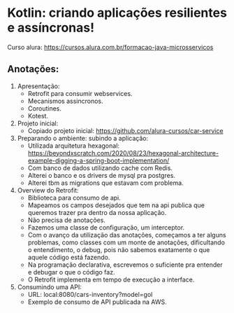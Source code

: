# Kotlin: criando aplicações resilientes e assíncronas!
Curso alura: https://cursos.alura.com.br/formacao-java-microsservicos

## Anotações:
1. Apresentação:
   * Retrofit para consumir webservices.
   * Mecanismos assincronos.
   * Coroutines.
   * Kotest.
2. Projeto inicial:
   * Copiado projeto inicial: https://github.com/alura-cursos/car-service
3. Preparando o ambiente: subindo a aplicação:
   * Utilizada arquitetura hexagonal: https://beyondxscratch.com/2020/08/23/hexagonal-architecture-example-digging-a-spring-boot-implementation/
   * Com banco de dados utilizando cache com Redis.
   * Alterei o banco e os drivers de mysql pra postgres.
   * Alterei tbm as migrations que estavam com problema.
4. Overview do Retrofit:
   * Biblioteca para consumo de api.
   * Mapeamos os campos desejados que tem na api publica que queremos trazer pra dentro da nossa aplicação.
   * Não precisa de anotações.
   * Fazemos uma classe de configuração, um interceptor.
   * Com o avanço da utilização das anotações, começamos a ter alguns problemas, como classes com um monte de anotações, dificultando o entendimento, o debug, pois não sabemos exatamente o que aquele código está fazendo.
   * Na programação declarativa, escrevemos o suficiente pra entender e debugar o que o código faz.
   * O Retrofit implementa em tempo de execução a interface.
5. Consumindo uma API:
   * URL: local:8080/cars-inventory?model=gol
   * Exemplo de consumo de API publicada na AWS.